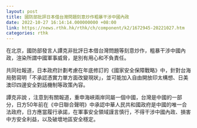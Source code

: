 ```yaml
---
layout: post
title: 國防部批評日本借台灣問題刻意炒作粗暴干涉中國內政
date: 2022-10-27 16:14:14.000000000 +08:00
link: https://news.rthk.hk/rthk/ch/component/k2/1672945-20221027.htm
categories: rthk
---
```


在北京，國防部發言人譚克非批評日本借台灣問題等刻意炒作，粗暴干涉中國內政，渲染所謂中國軍事威脅，是別有用心和不負責任。

共同社報道，日本政府計劃考慮在年底修訂的《國家安全保障戰略》中，針對台海局勢寫明「不承認憑實力單方面改變現狀」，並可能加入自由開放印太構想、日美澳印四邊安全對話機制等政策內容。

譚克非說 ，注意到有關報道，重申海峽兩岸同屬一個中國，台灣是中國的一部分，日方50年前在《中日聯合聲明》中承認中華人民共和國政府是中國的唯一合法政府，日方應當履行承諾，在軍事安全領域謹言慎行，不得干涉中國內政、損害中方安全利益，以及破壞地區安全穩定。
